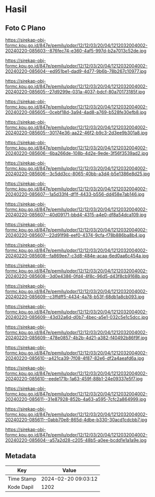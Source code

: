 # Hasil

## Foto C Plano

https://sirekap-obj-formc.kpu.go.id/847e/pemilu/pdpr/12/12/03/20/04/1212032004002-20240220-085603--876fec74-e360-4af5-997d-b2a7013c52de.jpg

https://sirekap-obj-formc.kpu.go.id/847e/pemilu/pdpr/12/12/03/20/04/1212032004002-20240220-085604--ed951be1-dad9-4d77-9b6b-78b267c10977.jpg

https://sirekap-obj-formc.kpu.go.id/847e/pemilu/pdpr/12/12/03/20/04/1212032004002-20240220-085605--27d9299e-031a-4037-bdcf-80a70173185f.jpg

https://sirekap-obj-formc.kpu.go.id/847e/pemilu/pdpr/12/12/03/20/04/1212032004002-20240220-085605--0cebf18d-3a94-4ad8-a769-b528fe30efb8.jpg

https://sirekap-obj-formc.kpu.go.id/847e/pemilu/pdpr/12/12/03/20/04/1212032004002-20240220-085605--30174e36-aa22-46f2-b9c3-2d3ee9b301a8.jpg

https://sirekap-obj-formc.kpu.go.id/847e/pemilu/pdpr/12/12/03/20/04/1212032004002-20240220-085606--6ba266de-108b-4d2e-9ede-3f56f3539ad2.jpg

https://sirekap-obj-formc.kpu.go.id/847e/pemilu/pdpr/12/12/03/20/04/1212032004002-20240220-085606--3c5dd3cc-8065-40bb-a3d4-b5e1386e8d25.jpg

https://sirekap-obj-formc.kpu.go.id/847e/pemilu/pdpr/12/12/03/20/04/1212032004002-20240220-085607--1a5d33f4-df1f-4433-b556-dd458e7ab146.jpg

https://sirekap-obj-formc.kpu.go.id/847e/pemilu/pdpr/12/12/03/20/04/1212032004002-20240220-085607--40d09171-bbd4-4315-a4e0-df8a54dca109.jpg

https://sirekap-obj-formc.kpu.go.id/847e/pemilu/pdpr/12/12/03/20/04/1212032004002-20240220-085607--22d91f98-eef0-4374-9cfa-f78b886ba8b4.jpg

https://sirekap-obj-formc.kpu.go.id/847e/pemilu/pdpr/12/12/03/20/04/1212032004002-20240220-085608--fa869ee7-c3d8-484e-acaa-6ed0aa6c454a.jpg

https://sirekap-obj-formc.kpu.go.id/847e/pemilu/pdpr/12/12/03/20/04/1212032004002-20240220-085608--3d0e4386-0fd4-4f8c-96d5-d43f8cb9168b.jpg

https://sirekap-obj-formc.kpu.go.id/847e/pemilu/pdpr/12/12/03/20/04/1212032004002-20240220-085609--c3ffdff5-4434-4a78-b53f-68db1a8cb093.jpg

https://sirekap-obj-formc.kpu.go.id/847e/pemilu/pdpr/12/12/03/20/04/1212032004002-20240220-085609--43d32a6d-d0b7-4bec-a5e1-032c5e1c5dcc.jpg

https://sirekap-obj-formc.kpu.go.id/847e/pemilu/pdpr/12/12/03/20/04/1212032004002-20240220-085609--478e0857-4b2b-4d21-a382-f40492b86f9f.jpg

https://sirekap-obj-formc.kpu.go.id/847e/pemilu/pdpr/12/12/03/20/04/1212032004002-20240220-085610--a421ca39-7f08-4f87-82e6-df2a4aeafd6a.jpg

https://sirekap-obj-formc.kpu.go.id/847e/pemilu/pdpr/12/12/03/20/04/1212032004002-20240220-085610--eede171b-1a63-459f-88b1-24e09337e5f7.jpg

https://sirekap-obj-formc.kpu.go.id/847e/pemilu/pdpr/12/12/03/20/04/1212032004002-20240220-085611--31e87928-852b-4a63-a595-7cfc2a864999.jpg

https://sirekap-obj-formc.kpu.go.id/847e/pemilu/pdpr/12/12/03/20/04/1212032004002-20240220-085611--0abb70e8-865d-4dbe-b330-30acd1cdcbb7.jpg

https://sirekap-obj-formc.kpu.go.id/847e/pemilu/pdpr/12/12/03/20/04/1212032004002-20240220-085604--a57a2d28-c205-48b5-a0ee-bcdd1e1a1a9e.jpg


## Metadata

| Key        | Value               |
| ---------- | ------------------- |
| Time Stamp | 2024-02-20 09:03:12 |
| Kode Dapil | 1202                |



